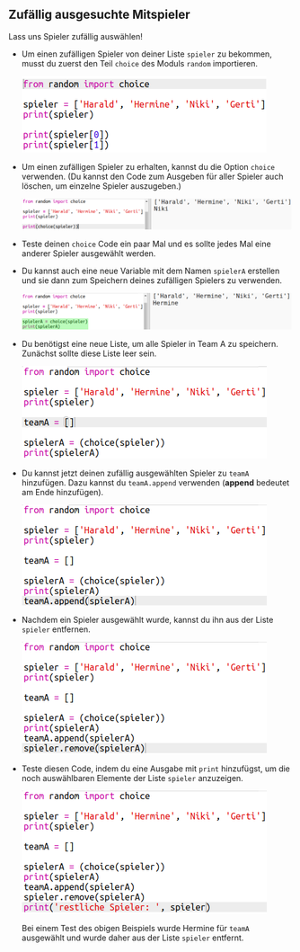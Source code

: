## Zufällig ausgesuchte Mitspieler

Lass uns Spieler zufällig auswählen!

+ Um einen zufälligen Spieler von deiner Liste `spieler` zu bekommen, musst du zuerst den Teil `choice` des Moduls `random` importieren.
    
    ![Screenshot](images/team-import-random.png)

+ Um einen zufälligen Spieler zu erhalten, kannst du die Option `choice` verwenden. (Du kannst den Code zum Ausgeben für aller Spieler auch löschen, um einzelne Spieler auszugeben.)
    
    ![Screenshot](images/team-random-player.png)

+ Teste deinen `choice` Code ein paar Mal und es sollte jedes Mal eine anderer Spieler ausgewählt werden.

+ Du kannst auch eine neue Variable mit dem Namen `spielerA` erstellen und sie dann zum Speichern deines zufälligen Spielers zu verwenden.
    
    ![Screenshot](images/team-random-playerA.png)

+ Du benötigst eine neue Liste, um alle Spieler in Team A zu speichern. Zunächst sollte diese Liste leer sein.
    
    ![Screenshot](images/team-teamA.png)

+ Du kannst jetzt deinen zufällig ausgewählten Spieler zu `teamA` hinzufügen. Dazu kannst du `teamA.append` verwenden (**append** bedeutet am Ende hinzufügen).
    
    ![Screenshot](images/team-teamA-add.png)

+ Nachdem ein Spieler ausgewählt wurde, kannst du ihn aus der Liste `spieler` entfernen.
    
    ![Screenshot](images/team-players-remove.png)

+ Teste diesen Code, indem du eine Ausgabe mit `print` hinzufügst, um die noch auswählbaren Elemente der Liste `spieler` anzuzeigen.
    
    ![Screenshot](images/team-players-remove-test.png)
    
    Bei einem Test des obigen Beispiels wurde Hermine für `teamA` ausgewählt und wurde daher aus der Liste `spieler` entfernt.